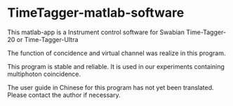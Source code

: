 # TimeTagger-matlab-software
This matlab-app is a Instrument control software for Swabian Time-Tagger-20 or Time-Tagger-Ultra

The function of concidence and virtual channel was realize in this program.

This program is stable and reliable. It is used in our experiments containing multiphoton coincidence.

The user guide in Chinese for this program has not yet been translated. Please contact the author if necessary.
